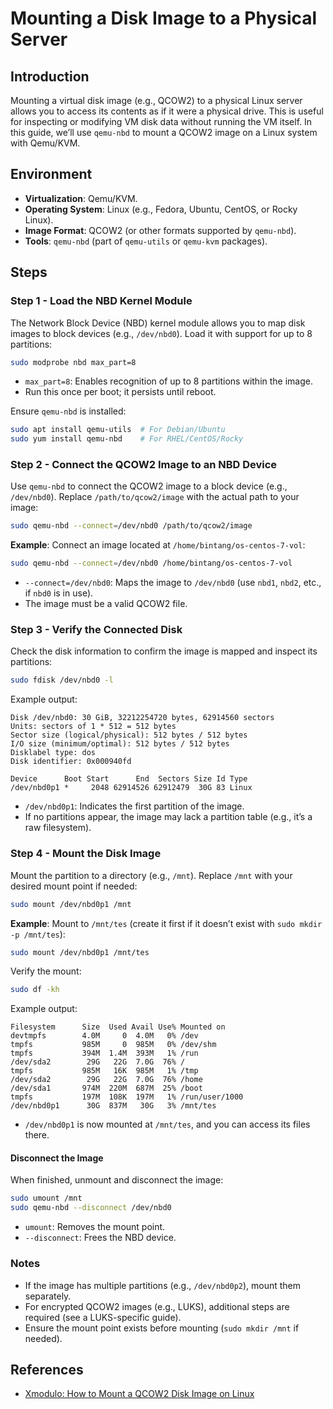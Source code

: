 # Mounting a Disk Image to a Physical Server

## Introduction
Mounting a virtual disk image (e.g., QCOW2) to a physical Linux server allows you to access its contents as if it were a physical drive. This is useful for inspecting or modifying VM disk data without running the VM itself. In this guide, we’ll use `qemu-nbd` to mount a QCOW2 image on a Linux system with Qemu/KVM.

## Environment
- **Virtualization**: Qemu/KVM.
- **Operating System**: Linux (e.g., Fedora, Ubuntu, CentOS, or Rocky Linux).
- **Image Format**: QCOW2 (or other formats supported by `qemu-nbd`).
- **Tools**: `qemu-nbd` (part of `qemu-utils` or `qemu-kvm` packages).

## Steps

### Step 1 - Load the NBD Kernel Module
The Network Block Device (NBD) kernel module allows you to map disk images to block devices (e.g., `/dev/nbd0`). Load it with support for up to 8 partitions:
```bash
sudo modprobe nbd max_part=8
```

- `max_part=8`: Enables recognition of up to 8 partitions within the image.
- Run this once per boot; it persists until reboot.

Ensure `qemu-nbd` is installed:
```bash
sudo apt install qemu-utils  # For Debian/Ubuntu
sudo yum install qemu-nbd    # For RHEL/CentOS/Rocky
```

### Step 2 - Connect the QCOW2 Image to an NBD Device
Use `qemu-nbd` to connect the QCOW2 image to a block device (e.g., `/dev/nbd0`). Replace `/path/to/qcow2/image` with the actual path to your image:
```bash
sudo qemu-nbd --connect=/dev/nbd0 /path/to/qcow2/image
```

**Example**: Connect an image located at `/home/bintang/os-centos-7-vol`:
```bash
sudo qemu-nbd --connect=/dev/nbd0 /home/bintang/os-centos-7-vol
```

- `--connect=/dev/nbd0`: Maps the image to `/dev/nbd0` (use `nbd1`, `nbd2`, etc., if `nbd0` is in use).
- The image must be a valid QCOW2 file.

### Step 3 - Verify the Connected Disk
Check the disk information to confirm the image is mapped and inspect its partitions:
```bash
sudo fdisk /dev/nbd0 -l
```

Example output:
```
Disk /dev/nbd0: 30 GiB, 32212254720 bytes, 62914560 sectors
Units: sectors of 1 * 512 = 512 bytes
Sector size (logical/physical): 512 bytes / 512 bytes
I/O size (minimum/optimal): 512 bytes / 512 bytes
Disklabel type: dos
Disk identifier: 0x000940fd

Device      Boot Start      End  Sectors Size Id Type
/dev/nbd0p1 *     2048 62914526 62912479  30G 83 Linux
```
- `/dev/nbd0p1`: Indicates the first partition of the image.
- If no partitions appear, the image may lack a partition table (e.g., it’s a raw filesystem).

### Step 4 - Mount the Disk Image
Mount the partition to a directory (e.g., `/mnt`). Replace `/mnt` with your desired mount point if needed:
```bash
sudo mount /dev/nbd0p1 /mnt
```

**Example**: Mount to `/mnt/tes` (create it first if it doesn’t exist with `sudo mkdir -p /mnt/tes`):
```bash
sudo mount /dev/nbd0p1 /mnt/tes
```

Verify the mount:
```bash
sudo df -kh
```

Example output:
```
Filesystem      Size  Used Avail Use% Mounted on
devtmpfs        4.0M     0  4.0M   0% /dev
tmpfs           985M     0  985M   0% /dev/shm
tmpfs           394M  1.4M  393M   1% /run
/dev/sda2        29G   22G  7.0G  76% /
tmpfs           985M   16K  985M   1% /tmp
/dev/sda2        29G   22G  7.0G  76% /home
/dev/sda1       974M  220M  687M  25% /boot
tmpfs           197M  108K  197M   1% /run/user/1000
/dev/nbd0p1      30G  837M   30G   3% /mnt/tes
```
- `/dev/nbd0p1` is now mounted at `/mnt/tes`, and you can access its files there.

#### Disconnect the Image
When finished, unmount and disconnect the image:
```bash
sudo umount /mnt
sudo qemu-nbd --disconnect /dev/nbd0
```

- `umount`: Removes the mount point.
- `--disconnect`: Frees the NBD device.

### Notes
- If the image has multiple partitions (e.g., `/dev/nbd0p2`), mount them separately.
- For encrypted QCOW2 images (e.g., LUKS), additional steps are required (see a LUKS-specific guide).
- Ensure the mount point exists before mounting (`sudo mkdir /mnt` if needed).

## References
- [Xmodulo: How to Mount a QCOW2 Disk Image on Linux](https://www.xmodulo.com/mount-qcow2-disk-image-linux.html)